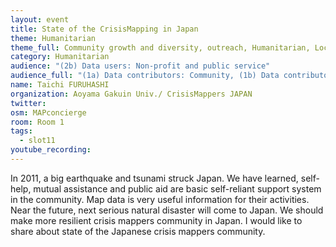 ```yaml
---
layout: event
title: State of the CrisisMapping in Japan
theme: Humanitarian
theme_full: Community growth and diversity, outreach, Humanitarian, Local community
category: Humanitarian
audience: "(2b) Data users: Non-profit and public service"
audience_full: "(1a) Data contributors: Community, (1b) Data contributors: Public administration (open data, data feedback...), (2b) Data users: Non-profit and public service"
name: Taichi FURUHASHI
organization: Aoyama Gakuin Univ./ CrisisMappers JAPAN
twitter: 
osm: MAPconcierge
room: Room 1
tags:
  - slot11
youtube_recording: 
---
```

In 2011, a big earthquake and tsunami struck Japan. We have learned, self-help, mutual assistance and public aid are basic self-reliant support system in the community. Map data is very useful information for their activities. Near the future, next serious natural disaster will come to Japan. We should make more resilient crisis mappers community in Japan. I would like to share about state of the Japanese crisis mappers community.

